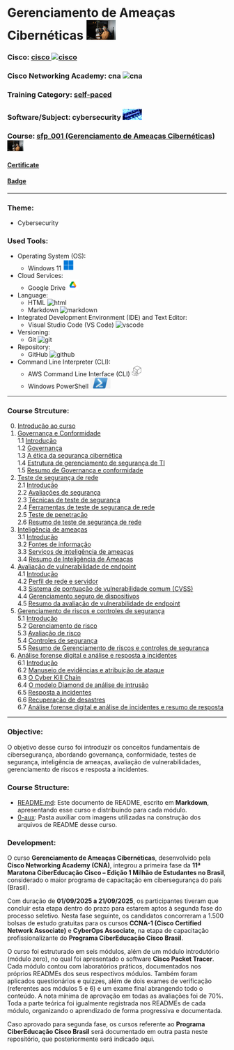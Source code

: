 # Gerenciamento de Ameaças Cibernéticas   <img src="./0-aux/logo_course.png" alt="sfp_001" width="auto" height="45">

### Cisco: <a href="../../">cisco   <img src="https://github.com/PedroHeeger/my_tech_journey/blob/main/platforms/img/cisco.png" alt="cisco" width="auto" height="25"></a>
### Cisco Networking Academy: cna   <img src="https://github.com/PedroHeeger/main/blob/main/0-aux/logos/platforms/cna.png" alt="cna" width="auto" height="25"></a>
### Training Category: <a href="../../self_paced/">self-paced</a>
### Software/Subject: cybersecurity   <img src="https://github.com/PedroHeeger/main/blob/main/0-aux/logos/content/cybersecurity.jpg" alt="cybersecurity" width="auto" height="25"></a>
### Course: <a href="./">sfp_001 (Gerenciamento de Ameaças Cibernéticas)   <img src="./0-aux/logo_course.png" alt="sfp_001" width="auto" height="25"></a>

#### <a href="https://github.com/PedroHeeger/my_tech_journey/blob/main/credentials/certificates/online_courses/cybersecurity\2590922_Cyber_Threat_Management_PH_CNA.pdf">Certificate</a>
#### <a href="https://www.credly.com/badges/1210f13a-8b8b-41f6-826e-a7434d02922f">Badge</a>

---

### Theme:
- Cybersecurity

### Used Tools:
- Operating System (OS): 
  - Windows 11 <img src="https://github.com/PedroHeeger/main/blob/main/0-aux/logos/software/windows11.png" alt="windows11" width="auto" height="25">
- Cloud Services:
  - Google Drive <img src="https://github.com/PedroHeeger/main/blob/main/0-aux/logos/software/google_drive.png" alt="google_drive" width="auto" height="25">
- Language:
  - HTML   <img src="https://cdn.jsdelivr.net/gh/devicons/devicon/icons/html5/html5-original.svg" alt="html" width="auto" height="25">
  - Markdown   <img src="https://cdn.jsdelivr.net/gh/devicons/devicon/icons/markdown/markdown-original.svg" alt="markdown" width="auto" height="25">
- Integrated Development Environment (IDE) and Text Editor:
  - Visual Studio Code (VS Code)   <img src="https://cdn.jsdelivr.net/gh/devicons/devicon/icons/vscode/vscode-original.svg" alt="vscode" width="auto" height="25">
- Versioning: 
  - Git   <img src="https://cdn.jsdelivr.net/gh/devicons/devicon/icons/git/git-original.svg" alt="git" width="auto" height="25">
- Repository:
  - GitHub   <img src="https://cdn.jsdelivr.net/gh/devicons/devicon/icons/github/github-original.svg" alt="github" width="auto" height="25">
- Command Line Interpreter (CLI):
  - AWS Command Line Interface (CLI)   <img src="https://github.com/PedroHeeger/main/blob/main/0-aux/logos/cloud/aws_cli.svg" alt="aws_cli" width="auto" height="25">
  - Windows PowerShell   <img src="https://github.com/PedroHeeger/main/blob/main/0-aux/logos/software/windows_power_shell.png" alt="windows_power_shell" width="auto" height="25">

---

### Course Strcuture:
0. <a href="./0-intro/README.md">Introdução ao curso</a><br>
1. <a href="./1-gov_conforme/">Governança e Conformidade</a><br>
  1.1 <a href="./1-gov_conforme/README.md#item01.01">Introdução</a><br>
  1.2 <a href="./1-gov_conforme/README.md#item01.02">Governança</a><br>
  1.3 <a href="./1-gov_conforme/README.md#item01.03">A ética da segurança cibernética</a><br>
  1.4 <a href="./1-gov_conforme/README.md#item01.04">Estrutura de gerenciamento de segurança de TI</a><br>
  1.5 <a href="./1-gov_conforme/README.md#item01.05">Resumo de Governança e conformidade</a><br>
2. <a href="./2-teste_seg_rede/">Teste de segurança de rede</a><br>
  2.1 <a href="./2-teste_seg_rede/README.md#item02.01">Introdução</a><br>
  2.2 <a href="./2-teste_seg_rede/README.md#item02.02">Avaliações de segurança</a><br>
  2.3 <a href="./2-teste_seg_rede/README.md#item02.03">Técnicas de teste de segurança</a><br>
  2.4 <a href="./2-teste_seg_rede/README.md#item02.04">Ferramentas de teste de segurança de rede</a><br>
  2.5 <a href="./2-teste_seg_rede/README.md#item02.05">Teste de penetração</a><br>
  2.6 <a href="./2-teste_seg_rede/README.md#item02.06">Resumo de teste de segurança de rede</a><br>
3. <a href="./3-inteligencia_ameacas/">Inteligência de ameaças</a><br>
  3.1 <a href="./3-inteligencia_ameacas/README.md#item03.01">Introdução</a><br>
  3.2 <a href="./3-inteligencia_ameacas/README.md#item03.02">Fontes de informação</a><br>
  3.3 <a href="./3-inteligencia_ameacas/README.md#item03.03">Serviços de inteligência de ameaças</a><br>
  3.4 <a href="./3-inteligencia_ameacas/README.md#item03.04">Resumo de Inteligência de Ameaças</a><br>
4. <a href="./4-avaliacao_vulnerabilidade/">Avaliação de vulnerabilidade de endpoint</a><br>
  4.1 <a href="./4-avaliacao_vulnerabilidade/README.md#item04.01">Introdução</a><br>
  4.2 <a href="./4-avaliacao_vulnerabilidade/README.md#item04.02">Perfil de rede e servidor</a><br>
  4.3 <a href="./4-avaliacao_vulnerabilidade/README.md#item04.03">Sistema de pontuação de vulnerabilidade comum (CVSS)</a><br>
  4.4 <a href="./4-avaliacao_vulnerabilidade/README.md#item04.04">Gerenciamento seguro de dispositivos</a><br>
  4.5 <a href="./4-avaliacao_vulnerabilidade/README.md#item04.05">Resumo da avaliação de vulnerabilidade de endpoint</a><br>
5. <a href="./5-gerenciamento_riscos/">Gerenciamento de riscos e controles de segurança</a><br>
  5.1 <a href="./5-gerenciamento_riscos/README.md#item05.01">Introdução</a><br>
  5.2 <a href="./5-gerenciamento_riscos/README.md#item05.02">Gerenciamento de risco</a><br>
  5.3 <a href="./5-gerenciamento_riscos/README.md#item05.03">Avaliação de risco</a><br>
  5.4 <a href="./5-gerenciamento_riscos/README.md#item05.04">Controles de segurança</a><br>
  5.5 <a href="./5-gerenciamento_riscos/README.md#item05.05">Resumo de Gerenciamento de riscos e controles de segurança</a><br>
6. <a href="./6-analise_forense/">Análise forense digital e análise e resposta a incidentes</a><br>
  6.1 <a href="./6-analise_forense/README.md#item06.01">Introdução</a><br>
  6.2 <a href="./6-analise_forense/README.md#item06.02">Manuseio de evidências e atribuição de ataque</a><br>
  6.3 <a href="./6-analise_forense/README.md#item06.03">O Cyber Kill Chain</a><br>
  6.4 <a href="./6-analise_forense/README.md#item06.04">O modelo Diamond de análise de intrusão</a><br>
  6.5 <a href="./6-analise_forense/README.md#item06.05">Resposta a incidentes</a><br>
  6.6 <a href="./6-analise_forense/README.md#item06.06">Recuperação de desastres</a><br>
  6.7 <a href="./6-analise_forense/README.md#item06.07">Análise forense digital e análise de incidentes e resumo de resposta</a><br>

---

### Objective:
O objetivo desse curso foi introduzir os conceitos fundamentais de cibersegurança, abordando governança, conformidade, testes de segurança, inteligência de ameaças, avaliação de vulnerabilidades, gerenciamento de riscos e resposta a incidentes.

### Course Structure:
- [README.md](./README.md): Este documento de README, escrito em **Markdown**, apresentando esse curso e distribuíndo para cada módulo.
- [0-aux](../0-aux/): Pasta auxiliar com imagens utilizadas na construção dos arquivos de README desse curso.

### Development:
O curso **Gerenciamento de Ameaças Cibernéticas**, desenvolvido pela **Cisco Networking Academy (CNA)**, integrou a primeira fase da **11ª Maratona CiberEducação Cisco – Edição 1 Milhão de Estudantes no Brasil**, considerado o maior programa de capacitação em cibersegurança do país (Brasil).  

Com duração de **01/09/2025 a 21/09/2025**, os participantes tiveram que concluir esta etapa dentro do prazo para estarem aptos à segunda fase do processo seletivo. Nesta fase seguinte, os candidatos concorreram a 1.500 bolsas de estudo gratuitas para os cursos **CCNA-1 (Cisco Certified Network Associate)** e **CyberOps Associate**, na etapa de capacitação profissionalizante do **Programa CiberEducação Cisco Brasil**.  

O curso foi estruturado em seis módulos, além de um módulo introdutório (módulo zero), no qual foi apresentado o software **Cisco Packet Tracer**. Cada módulo contou com laboratórios práticos, documentados nos próprios READMEs dos seus respectivos módulos. Também foram aplicados questionários e quizzes, além de dois exames de verificação (referentes aos módulos 5 e 6) e um exame final abrangendo todo o conteúdo. A nota mínima de aprovação em todas as avaliações foi de 70%. Toda a parte teórica foi igualmente registrada nos READMEs de cada módulo, organizando o aprendizado de forma progressiva e documentada.  

Caso aprovado para segunda fase, os cursos referente ao **Programa CiberEducação Cisco Brasil** será documentado em outra pasta neste repositório, que posteriormente será indicado aqui.